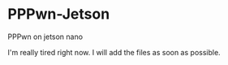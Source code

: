 # PPPwn-Jetson
PPPwn on jetson nano

I'm really tired right now. I will add the files as soon as possible.

